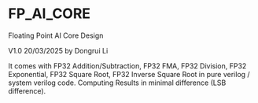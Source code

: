 # FP_AI_CORE
Floating Point AI Core Design

V1.0 20/03/2025 by Dongrui Li

It comes with FP32 Addition/Subtraction, FP32 FMA, FP32 Division, FP32 Exponential, FP32 Square Root, FP32 Inverse Square Root in pure verilog / system verilog code.
Computing Results in minimal difference (LSB difference).
